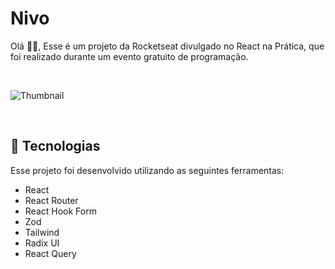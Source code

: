 # Nivo

Olá 👋🏻, Esse é um projeto da Rocketseat divulgado no React na Prática, que foi realizado durante um evento gratuito de programação.

<br>

![Thumbnail](https://github.com/thiagomarim/react-na-pratica/assets/137715251/49fdc450-3b4c-496e-a6eb-6bfb9655599c)


<br>

## 🧪 Tecnologias

Esse projeto foi desenvolvido utilizando as seguintes ferramentas:

- React
- React Router
- React Hook Form
- Zod
- Tailwind
- Radix UI
- React Query
